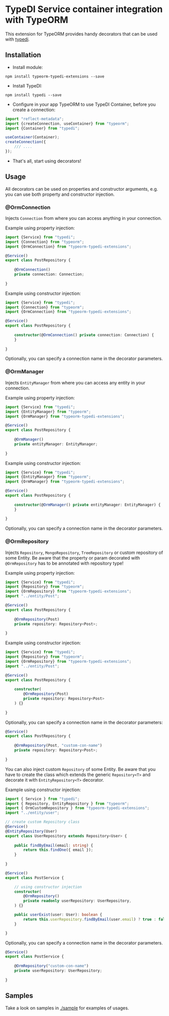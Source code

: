 # TypeDI Service container integration with TypeORM

This extension for TypeORM provides handy decorators that can be used with [typedi](https://github.com/pleerock/typedi).

## Installation

* Install module:

`npm install typeorm-typedi-extensions --save`

* Install TypeDI:

`npm install typedi --save`

* Configure in your app TypeORM to use TypeDI Container, before you create a connection:

```typescript
import "reflect-metadata";
import {createConnection, useContainer} from "typeorm";
import {Container} from "typedi";

useContainer(Container);
createConnection({ 
    /// ....
}); 
```

* That's all, start using decorators!


## Usage

All decorators can be used on properties and constructor arguments, e.g. you can use both
property and constructor injection.

### @OrmConnection

Injects `Connection` from where you can access anything in your connection.

Example using property injection:

```typescript
import {Service} from "typedi";
import {Connection} from "typeorm";
import {OrmConnection} from "typeorm-typedi-extensions";

@Service()
export class PostRepository {
    
    @OrmConnection()
    private connection: Connection;
    
}
```

Example using constructor injection:

```typescript
import {Service} from "typedi";
import {Connection} from "typeorm";
import {OrmConnection} from "typeorm-typedi-extensions";

@Service()
export class PostRepository {
    
    constructor(@OrmConnection() private connection: Connection) {
    }
    
}
```

Optionally, you can specify a connection name in the decorator parameters.

### @OrmManager

Injects `EntityManager` from where you can access any entity in your connection. 

Example using property injection:

```typescript
import {Service} from "typedi";
import {EntityManager} from "typeorm";
import {OrmManager} from "typeorm-typedi-extensions";

@Service()
export class PostRepository {
    
    @OrmManager()
    private entityManager: EntityManager;
    
}
```

Example using constructor injection:

```typescript
import {Service} from "typedi";
import {EntityManager} from "typeorm";
import {OrmManager} from "typeorm-typedi-extensions";

@Service()
export class PostRepository {
    
    constructor(@OrmManager() private entityManager: EntityManager) {
    }
    
}
```

Optionally, you can specify a connection name in the decorator parameters.

### @OrmRepository

Injects `Repository`, `MongoRepository`, `TreeRepository` or custom repository of some Entity.
Be aware that the property or param decorated with `@OrmRepository` has to be annotated with repository type!

Example using property injection:

```typescript
import {Service} from "typedi";
import {Repository} from "typeorm";
import {OrmRepository} from "typeorm-typedi-extensions";
import "../entity/Post";

@Service()
export class PostRepository {
    
    @OrmRepository(Post)
    private repository: Repository<Post>;
    
}
```

Example using constructor injection:

```typescript
import {Service} from "typedi";
import {Repository} from "typeorm";
import {OrmRepository} from "typeorm-typedi-extensions";
import "../entity/Post";

@Service()
export class PostRepository {
    
    constructor(
        @OrmRepository(Post)
        private repository: Repository<Post>
    ) {}
    
}
```
Optionally, you can specify a connection name in the decorator parameters:

```ts
@Service()
export class PostRepository {
    
    @OrmRepository(Post, "custom-con-name")
    private repository: Repository<Post>;
    
}
```

You can also inject custom `Repository` of some Entity. 
Be aware that you have to create the class which extends the generic `Repository<T>` and decorate it with `EntityRepository<T>` decorator.

Example using constructor injection:

```typescript
import { Service } from "typedi";
import { Repository, EntityRepository } from "typeorm";
import { OrmCustomRepository } from "typeorm-typedi-extensions";
import "../entity/user";

// create custom Repository class
@Service()
@EntityRepository(User)
export class UserRepository extends Repository<User> {
    
    public findByEmail(email: string) {
        return this.findOne({ email });
    }
    
}

@Service()
export class PostService {

    // using constructor injection
    constructor(
        @OrmRepository()
        private readonly userRepository: UserRepository,
    ) {}

    public userExist(user: User): boolean {
        return this.userRepository.findByEmail(user.email) ? true : false;
    }

}
```

Optionally, you can specify a connection name in the decorator parameters.

```ts
@Service()
export class PostService {
    
    @OrmRepository("custom-con-name")
    private userRepository: UserRepository;
    
}
```

## Samples

Take a look on samples in [./sample](sample) for examples of usages.
